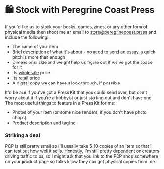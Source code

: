 # 🛍️ Stock with Peregrine Coast Press

If you'd like us to stock your books, games, zines, or any other form of physical media then shoot me an email to store@peregrinecoast.press and include the following:

* The name of your item
* Brief description of what it's about - no need to send an essay, a quick pitch is more than enough
* Dimensions: size and weight help us figure out if we've got the space for it
* Its [wholesale](../fulfilment/glossary.md) price
* Its [retail](../fulfilment/glossary.md) price
* A digital copy we can have a look through, if possible

It'd be ace if you've got a Press Kit that you could send over, but don't worry about it if you're a hobbyist or just starting out and don't have one. The most useful things to feature in a Press Kit for me:

* Photos of your item (or some nice renders, if you don't have photo chops)
* Product description and tagline

### Striking a deal

PCP is still pretty small so I'll usually take 5-10 copies of an item so that I can test out how well it sells. Honestly, I'm still pretty dependent on creators driving traffic to _us,_ so I might ask that you link to the PCP shop somewhere on your product page so folks know they can get physical copies from me.
